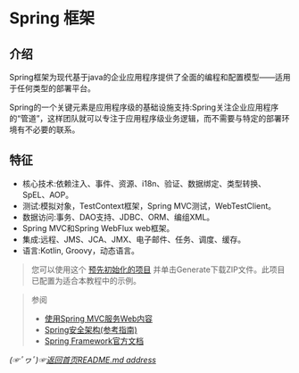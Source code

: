 # Spring 框架
## 介绍
Spring框架为现代基于java的企业应用程序提供了全面的编程和配置模型——适用于任何类型的部署平台。

Spring的一个关键元素是应用程序级的基础设施支持:Spring关注企业应用程序的“管道”，这样团队就可以专注于应用程序级业务逻辑，而不需要与特定的部署环境有不必要的联系。

## 特征
* 核心技术:依赖注入、事件、资源、i18n、验证、数据绑定、类型转换、SpEL、AOP。
* 测试:模拟对象，TestContext框架，Spring MVC测试，WebTestClient。
* 数据访问:事务、DAO支持、JDBC、ORM、编组XML。
* Spring MVC和Spring WebFlux web框架。
* 集成:远程、JMS、JCA、JMX、电子邮件、任务、调度、缓存。
* 语言:Kotlin, Groovy，动态语言。

> 您可以使用这个 [预先初始化的项目](https://start.spring.io/) 并单击Generate下载ZIP文件。此项目已配置为适合本教程中的示例。

> 参阅
> * [使用Spring MVC服务Web内容](https://spring.io/guides/gs/serving-web-content/)
> * [Spring安全架构(参考指南)](https://spring.io/guides/topicals/spring-security-architecture/)
> * [Spring Framework官方文档](https://spring.io/projects/spring-framework)

*(☞ﾟヮﾟ)☞[返回首页README.md address](https://github.com/fredomli/java-standard)*
